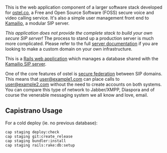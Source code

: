 This is the web application component of a larger software stack developed for [ostel.co](https://ostel.co), a Free and Open Source Software (FOSS)
secure voice and video calling service. It's also a simple user management front end to
[Kamailio](https://dev.guardianproject.info/projects/ostel/wiki/Kamailio), a modular SIP server.

_This application does not provide the complete stack to build your own secure SIP server!_ The process to stand up a production server is much more complicated. Please refer to the full [server documentation](https://dev.guardianproject.info/projects/ostel/wiki/Server_Documentation) if you are looking to make a custom domain on your own infrastructure.

This is a [Rails web application](https://dev.guardianproject.info/projects/ostel/wiki/Ruby_on_Rails) which manages a database shared with the [Kamailio SIP server](https://dev.guardianproject.info/projects/ostel/wiki/Kamailio).

One of the core features of ostel is [secure federation](https://dev.guardianproject.info/projects/ostel/wiki/Inter-domain_calling) between SIP domains. This means that user@example1.com can place calls to user@example2.com without the need to create accounts on both systems. You can compare this type of network to Jabber/XMPP, Diaspora and of course the venerable messaging system we all know and love, email.

## Capistrano Usage

For a cold deploy (ie. no previous database):

```
cap staging deploy:check
cap staging git:create_release
cap staging bundler:install
cap staging rails:rake:db:setup
```

